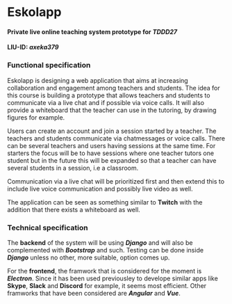 # Eskolapp

#### Private live online teaching system prototype for _TDDD27_
**LIU-ID: _axeka379_**

### Functional specification
Eskolapp is designing a web application that aims at increasing collaboration and engagement among teachers and students.
The idea for this course is building a prototype that allows teachers and students to communicate via a live chat and if possible via voice calls. It will also provide a whiteboard that the teacher can use in the tutoring, by drawing figures for example.

Users can create an account and join a session started by a teacher. The teachers and students communicate via chatmessages or voice calls. There can be several teachers and users having sessions at the same time. For starters the focus will be to have sessions where one teacher tutors one student but in the future this will be expanded so that a teacher can have several students in a session, i.e a classroom.

Communication via a live chat will be prioritized first and then extend this to include live voice communication and possibly live video as well.

The application can be seen as something similar to **Twitch** with the addition that there exists a whiteboard as well.

### Technical specification
The **backend** of the system will be using **_Django_** and will also be complemented with **_Bootstrap_** and such. Testing can be done inside **_Django_** unless no other, more suitable, option comes up.

For the **frontend**, the framwork that is considered for the moment is **_Electron_**. Since it has been used previousley to develope similar apps like **Skype**, **Slack** and **Discord** for example, it seems most efficient. Other framworks that have been considered are **_Angular_** and **_Vue_**.
